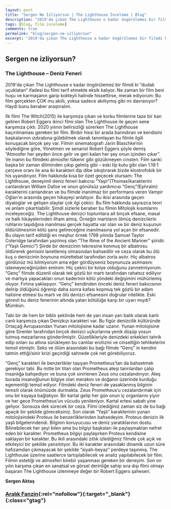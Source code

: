 ```yaml
---
layout: post
title: "Sergen Ne İzliyorsun | The Lighthouse İnceleme | Blog"
description: "2019'da çıkan The Lighthouse o kadar öngörülemez bir filmdi ki “dudak uçuklatan” ifadesi bu filmi tarif etmekte eksik kalıyor. Ne zaman bir film beni huşu ve karmaşanın garip kokteyli halinde hissettirse, merak ediyorum: Bu film gerçekten ÇOK mu akıllı, yoksa sadece akıllıymış gibi mi davranıyor? Haydi bunu beraber araştıralım."
tags: [blog, film inceleme]
comments: true
permalink: "blog/sergen-ne-izliyorsun"
excerpt: "2019'da çıkan The Lighthouse o kadar öngörülemez bir filmdi ki “dudak uçuklatan” ifadesi bu filmi tarif etmekte eksik kalıyor. Ne zaman bir film beni huşu ve karmaşanın garip kokteyli halinde hissettirse, merak ediyorum: Bu film gerçekten ÇOK mu akıllı, yoksa sadece akıllıymış gibi mi davranıyor? Haydi bunu beraber araştıralım."
---
```


## Sergen ne izliyorsun?

### The Lighthouse – Deniz Feneri 

2019'da çıkan The Lighthouse o kadar öngörülemez bir filmdi ki “dudak uçuklatan” ifadesi bu filmi tarif etmekte eksik kalıyor. Ne zaman bir film beni huşu ve karmaşanın garip kokteyli halinde hissettirse, merak ediyorum: Bu film gerçekten ÇOK mu akıllı, yoksa sadece akıllıymış gibi mi davranıyor? Haydi bunu beraber araştıralım.  

İlk filmi The Witch(2015) ile karşımıza çıkan ve korku filmlerine taze bir kan getiren Robert Eggers ikinci filmi olan The Lighthouse ile geçen sene karşımıza çıktı. 2020 yılının belirsizliği sürerken The Lighthouse kaçırılmaması gereken bir film. Binbir hissi bir arada barındıran ve kendisini başkalarının ızdırabına gülebilmek olarak tanımlayan bu filmle ilgili konuşacak birçok şey var. Filmin sinematografı Jarin Blaschke’nin söylediğine göre, Yönetmen ve senarist Robert Eggers şöyle demiş “Atmosfer her şeyden önce gelir ve geri kalan her şey onun içinden çıkar”. Ve inanın bu filmdeki atmosfer tükenir gibi gözükmeyen cinsten. Film sanki başka bir zaman diliminden çıkıp gelmiş gibi – eski tip kutu gibi olan 1.19:1 çerçeve oranı ile ana iki karakteri dip dibe sıkıştırarak bizde klostrofobik bir his uyandırıyor. Film hakkında kısa bir özet geçecek olursam: The Lighthouse, deneyimli deniz feneri bakıcısı “Yaşlı”(Thomas)karakterini canlandıran William Dafoe ve onun gönülsüz yardımcısı “Genç”(Ephraim) karakterini canlandıran ve bu filmde inanılmaz bir performans veren Vampir Oğlan’ın arasında geçen hikayeyi anlatıyor. Bu ikisi arasında geçen diyaloglar ve gelişen olaylar çok ilgi çekici. Bu film hakkında sayısızca teori ve anlam çıkartılabilir. Şimdi sizlerle beraber bu filmin Mitolojik kısımlarını inceleyeceğiz. The Lighthouse denizci toplumlara ait birçok efsane, masal ve halk hikayelerinden ilham almış. Örneğin martıların ölmüş denizcilerin ruhlarını taşıdığına inanılması gerçek hayatta var olan ve bir deniz kuşunun öldürülmesinin kötü şans getireceğine inanılmasına yol açan bir efsanedir. Bu olayın tarif edildiği en meşhur örnek 1798 yılında Samuel Taylor Coleridge tarafından yazılmış olan “The Rime of the Ancient Mariner” şiiridir. (“Yaşlı Gemici”) Şiirde bir denizcinin teknesine konmuş bir albatrosu öldürerek gemisini lanetlemiş olmasından bahsedilir ve ceza olarak bu ölü kuş o denizcinin boynuna mürettebat tarafından zorla asılır. Hiç albatros gördünüz mü bilmiyorum ama eğer gördüyseniz boynunuza asılmasını istemeyeceğinizden eminim. Hiç çekici bir kolye olduğunu zannetmiyorum. “Genç” filmde düzenli olarak tek gözlü bir martı tarafından rahatsız ediliyor ve martıya yapacakları onun kaderinin kötü yöndeki değişimini mühürlemiş oluyor. Fırtına yaklaşıyor. “Genç” kendinden önceki deniz feneri bakıcısının delirip öldüğünü öğrenip daha sonra kafası kopmuş tek gözlü bir adam halisine etmesi bu martı ve ölü denizci efsanesini doğrular nitelikte. Eski görevli bu deniz fenerinin altında yatan kötülüğe karşı bir uyarı mıydı? Mümkün.  

Tabi bir de hem bir biblo şeklinde hem de yarı insan yarı balık olarak kanlı canlı karşımıza çıkan Denizkızı karakteri var. Bu figür denizcilik kültüründe Ortaçağ Avrupasından Yunan mitolojisine kadar uzanır. Yunan mitolojisine göre Sirenler tarafından birçok denizci uçkurlarına yenik düşüp yosun tutmuş mezarlarına gönderilmiştir. Güzellikleriyle denizdeki erkekleri tahrik edip onları su altına sürükleyen bu canlılar erotizmi ve cinselliğin tehlikelerini temsil etmiştir. Seks ve ölüm arasındaki bu bağı filmde “Genç” in kendini tatmin ettiği/sinir krizi geçirdiği sahnede çok net görebiliyoruz.  

“Genç” karakteri ile benzerlikler taşıyan Prometheus’tan da bahsetmek gerekiyor tabi. Bu mitte bir titan olan Prometheus ateşi tanrılardan çalıp insanlığa bahşediyor ve buna çok sinirlenen Zeus onu cezalandırıyor. Ateş burada insanoğlunun bilgiye olan merakını ve doğanın üzerinde kurduğu egemenliği temsil ediyor. Filmdeki deniz feneri de yasaklanmış bilginin temsili olarak önümüzde durmakta. Zeus Prometheus’u cezalandırmak için onu bir kayaya bağlatıyor. Bir kartal gelip her gün onun iç organlarını yiyor ve her gece Prometheus’un vücudu yenileniyor. Kartal ertesi sabah yine geliyor. Sonsuza dek sürecek bir ceza. Filmi izlediğiniz zaman siz de bu bağı apaçık bir şekilde göreceksiniz.
Son olarak “Yaşlı” karakterinin yunan mitolojisindeki Proteus ile benzerliklerinden bahsedeyim. Proteus denizin ilk yaşlı bilgelerindendi. Bilginin koruyucusu ve deniz yaratıklarının dostu. Bilinebilecek her şeyi bilen ama bu bilgiyi başkaları ile paylaşmaktan nefret eden bir karakter. Prometheus bilgiyi paylaşırken Proteus kendisine saklayan bir karakter. Bu ikili arasındaki zıtlık izlediğimiz filmde çok açık ve etkileyici bir şekilde yansıtılıyor. Bu iki karakter arasındaki dinamik uzun süre hafızamdan çıkmayacak bir şekilde “siyah-beyaz” perdeye taşınmış. The Lighthouse üzerine saatlerce tartışılabilecek ve analiz yapılabilecek bir film. Filmin estetiği ve atmosferi birebir yaşanması gereken bir deneyim. Son on yılın karşıma çıkan en sanatsal ve görsel derinliğe sahip sıra dışı filmi olmayı başaran The Lighthouse izlenmeye değer bir Robert Eggers şaheseri.

**Sergen Aktaş**

### [Aralık Fanzin](https://www.shopier.com/Aralik_Fanzin?ref=edebiyatyarismalari.com){:rel="nofollow"}{:target="_blank"}{:class="gtag"}